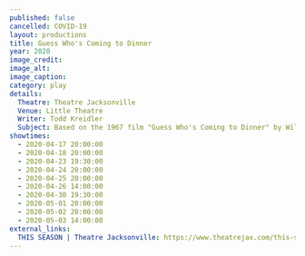 ```yaml
---
published: false
cancelled: COVID-19
layout: productions
title: Guess Who's Coming to Dinner
year: 2020
image_credit: 
image_alt:
image_caption:
category: play
details:
  Theatre: Theatre Jacksonville
  Venue: Little Theatre
  Writer: Todd Kreidler
  Subject: Based on the 1967 film "Guess Who's Coming to Dinner" by William Rose
showtimes: 
  - 2020-04-17 20:00:00
  - 2020-04-18 20:00:00
  - 2020-04-23 19:30:00
  - 2020-04-24 20:00:00
  - 2020-04-25 20:00:00
  - 2020-04-26 14:00:00
  - 2020-04-30 19:30:00
  - 2020-05-01 20:00:00
  - 2020-05-02 20:00:00
  - 2020-05-03 14:00:00
external_links:
  THIS SEASON | Theatre Jacksonville: https://www.theatrejax.com/this-season
---
```

